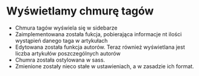 <h1>Wyświetlamy chmurę tagów</h1>

* Chmura tagów wyświela się w sidebarze
* Zaimplementowana została fukcja, pobierająca informacje nt ilości wystąpień danego taga w artykułach
* Edytowana została funkcja autorów. Teraz również wyświetlana jest liczba artykułów poszczególnych autorów
* Chumra została ostylowana w sass.
* Zmienione zostały nieco stałe w ustawieniach, a w zasadzie ich format.



